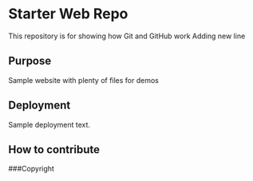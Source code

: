 # Starter Web Repo

This repository is for showing how Git and GitHub work
Adding new line

## Purpose

Sample website with plenty of files for demos

## Deployment

Sample deployment text.

## How to contribute

###Copyright